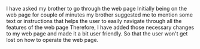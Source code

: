 I have asked my brother to go through the web page
Initially being on the web page for couple of minutes my brother suggested me to mention some text or instructions that helps the user to easily navigate through all the features of the web page
Therefore, I have added those necessary changes to my web page and made it a bit user friendly. So that the user won't get lost on how to operate the web page.